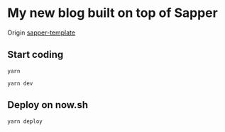 # My new blog built on top of Sapper

Origin [sapper-template](https://github.com/sveltejs/sapper-template)

## Start coding
`yarn`

`yarn dev`

## Deploy on now.sh
`yarn deploy`